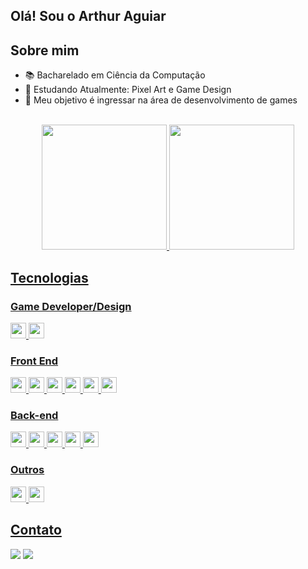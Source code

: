 ## Olá! Sou o Arthur Aguiar

## Sobre mim
- 📚 Bacharelado em Ciência da Computação
- 🌱 Estudando Atualmente: Pixel Art e Game Design
- 🥅 Meu objetivo é ingressar na área de desenvolvimento de games

<br>



<div align="center"> <!-- trocar para "center" quando as curiosidades estiverem ativadas -->
  <a href="https://github.com/Magah051](https://github.com/Art109?tab=repositories)">
  <img height="200em" src="https://github-readme-stats.vercel.app/api?username=Art109&show_icons=true&theme=radical"/>
  <img height="200em" src="https://github-readme-stats.vercel.app/api/top-langs/?username=Art109&layout=compact&langs_count=7&theme=dracula"/>
</div>

## Tecnologias 
### Game Developer/Design
<img height="25" src="https://img.shields.io/badge/c%23-%23239120.svg?&style=for-the-badge&logo=c-sharp&logoColor=white"> </img>
<img height="25" src="https://img.shields.io/badge/unity-%23000000.svg?&style=for-the-badge&logo=unity&logoColor=white"> </img>

### Front End
<img height="25" src="https://img.shields.io/badge/html5-E34F26.svg?&style=for-the-badge&logo=html5&logoColor=white"></img>
<img height="25" src="https://img.shields.io/badge/css3-1572B6.svg?&style=for-the-badge&logo=css3&logoColor=white"></img> 
<img height="25" src="https://img.shields.io/badge/javascript-ffff00.svg?&style=for-the-badge&logo=javascript&logoColor=000"></img>
<img height="25" src="https://img.shields.io/badge/react-000033.svg?&style=for-the-badge&logo=react&logoColor=white"> </img>
<img height="25" src="https://img.shields.io/badge/angular-%23DD0031.svg?&style=for-the-badge&logo=angular&logoColor=white"> </img>
<img height="25" src="https://img.shields.io/badge/bootstrap-33adff.svg?&style=for-the-badge&logo=bootstrap&logoColor=white"> </img>


### Back-end
<img height="25" src="https://img.shields.io/badge/python-3776AB.svg?&style=for-the-badge&logo=python&logoColor=white"> </img>
<img height="25" src="https://img.shields.io/badge/Java-ED8B00?style=for-the-badge&logo=openjdk&logoColor=white"> </img>
<img height="25" src="https://img.shields.io/badge/Ruby-CC342D?style=for-the-badge&logo=ruby&logoColor=white"> </img>
<img height="25" src="https://img.shields.io/badge/PHP-777BB4?style=for-the-badge&logo=php&logoColor=white"> </img>
<img height="25" src="https://img.shields.io/badge/Hibernate-59666C?style=for-the-badge&logo=Hibernate&logoColor=white"> </img>


### Outros
<img height="25" src="https://img.shields.io/badge/C%2B%2B-00599C?style=for-the-badge&logo=c%2B%2B&logoColor=white"> </img>
<img height="25" src="https://img.shields.io/badge/C-00599C?style=for-the-badge&logo=c&logoColor=white"> </img>

## Contato

<div> 
  <a href = "mailto:arthur.espinaguiar@gmail.com"><img src="https://img.shields.io/badge/-Gmail-%23333?style=for-the-badge&logo=gmail&logoColor=white" target="_blank"></a>
  <a href="https://www.linkedin.com/in/arthur-aguiar-a52425216/" target="_blank"><img src="https://img.shields.io/badge/-LinkedIn-%230077B5?style=for-the-badge&logo=linkedin&logoColor=white" target="_blank"></a> 
  
</div>



